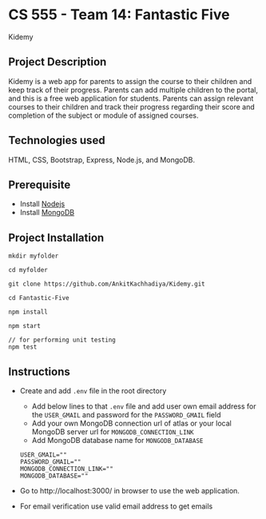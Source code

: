 # CS 555 - Team 14: Fantastic Five

Kidemy

## Project Description

Kidemy is a web app for parents to assign the course to their children and keep track of their progress. Parents can add multiple children to the portal, and this is a free web application for students. Parents can assign relevant courses to their children and track their progress regarding their score and completion of the subject or module of assigned courses.

## Technologies used

HTML, CSS, Bootstrap, Express, Node.js, and MongoDB.

## Prerequisite

-   Install [Nodejs](https://nodejs.org/en/download/)
-   Install [MongoDB](https://www.mongodb.com/try/download/community)

## Project Installation

```
mkdir myfolder

cd myfolder

git clone https://github.com/AnkitKachhadiya/Kidemy.git

cd Fantastic-Five

npm install

npm start

// for performing unit testing
npm test
```

## Instructions

-   Create and add `.env` file in the root directory

    -   Add below lines to that `.env` file and add user own email address for the `USER_GMAIL` and password for the `PASSWORD_GMAIL` field
    -   Add your own MongoDB connection url of atlas or your local MongoDB server url for `MONGODB_CONNECTION_LINK`
    -   Add MongoDB database name for `MONGODB_DATABASE`

    ```
    USER_GMAIL=""
    PASSWORD_GMAIL=""
    MONGODB_CONNECTION_LINK=""
    MONGODB_DATABASE=""
    ```

-   Go to http://localhost:3000/ in browser to use the web application.

-   For email verification use valid email address to get emails
